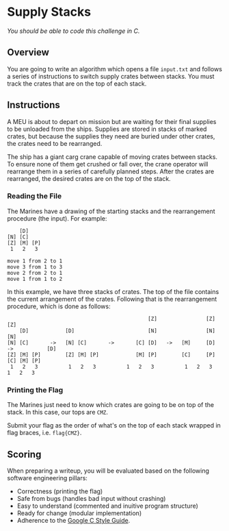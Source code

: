 # Supply Stacks

*You should be able to code this challenge in C.*

## Overview
You are going to write an algorithm which opens a file `input.txt` and follows a series of instructions to switch supply crates between stacks. You must track the crates that are on the top of each stack.

## Instructions
A MEU is about to depart on mission but are waiting for their final supplies to be unloaded from the ships.  Supplies are stored in stacks of marked crates, but because the supplies they need are buried under other crates, the crates need to be rearranged.

The ship has a giant carg crane capable of moving crates between stacks. To ensure none of them get crushed or fall over, the crane operator will rearrange them in a series of carefully planned steps.  After the crates are rearranged, the desired crates are on the top of the stack.

### Reading the File
The Marines have a drawing of the starting stacks and the rearrangement procedure (the input).  For example:
```
    [D]    
[N] [C]    
[Z] [M] [P]
 1   2   3 

move 1 from 2 to 1
move 3 from 1 to 3
move 2 from 2 to 1
move 1 from 1 to 2
```

In this example, we have three stacks of crates. The top of the file contains the current arrangement of the crates.  Following that is the rearrangement procedure, which is done as follows:
```
                                              [Z]                [Z]                [Z]
    [D]            [D]                        [N]                [N]                [N]
[N] [C]       ->   [N] [C]       ->       [C] [D]   ->   [M]     [D]   ->           [D]
[Z] [M] [P]        [Z] [M] [P]            [M] [P]        [C]     [P]        [C] [M] [P]
 1   2   3          1   2   3          1   2   3          1   2   3          1   2   3 
```

### Printing the Flag
The Marines just need to know which crates are going to be on top of the stack. In this case, our tops are `CMZ`.

Submit your flag as the order of what's on the top of each stack wrapped in flag braces, i.e. `flag{CMZ}`.

## Scoring 
When preparing a writeup, you will be evaluated based on the following software engineering pillars:
* Correctness (printing the flag)
* Safe from bugs (handles bad input without crashing)
* Easy to understand (commented and inuitive program structure)
* Ready for change (modular implementation)
* Adherence to the [Google C Style Guide](https://google.github.io/styleguide/cppguide.html).
